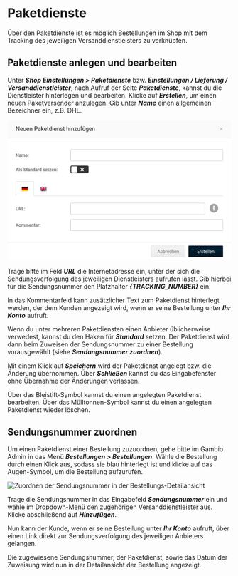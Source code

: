 # Paketdienste

Über den Paketdienste ist es möglich Bestellungen im Shop mit dem Tracking des jeweiligen Versanddienstleisters zu verknüpfen.

## Paketdienste anlegen und bearbeiten

Unter _**Shop Einstellungen \> Paketdienste**_ bzw. _**Einstellungen / Lieferung / Versanddienstleister**_, nach Aufruf der Seite _**Paketdienste**_, kannst du die Dienstleister hinterlegen und bearbeiten. Klicke auf _**Erstellen**_, um einen neuen Paketversender anzulegen. Gib unter _**Name**_ einen allgemeinen Bezeichner ein, z.B. DHL.

![](../../Bilder/NeuenPaketdienstHinzufuegen.png "Anlegen eines Paketversenders")

Trage bitte im Feld _**URL**_ die Internetadresse ein, unter der sich die Sendungsverfolgung des jeweiligen Dienstleisters aufrufen lässt. Gib hierbei für die Sendungsnummer den Platzhalter _**\{TRACKING\_NUMBER\}**_ ein.

In das Kommentarfeld kann zusätzlicher Text zum Paketdienst hinterlegt werden, der dem Kunden angezeigt wird, wenn er seine Bestellung unter _**Ihr Konto**_ aufruft.

Wenn du unter mehreren Paketdiensten einen Anbieter üblicherweise verwedest, kannst du den Haken für _**Standard**_ setzen. Der Paketdienst wird dann beim Zuweisen der Sendungsnummer zu einer Bestellung vorausgewählt \(siehe _**Sendungsnummer zuordnen**_\).

Mit einem Klick auf _**Speichern**_ wird der Paketdienst angelegt bzw. die Änderung übernommen. Über _**Schließen**_ kannst du das Eingabefenster ohne Übernahme der Änderungen verlassen.

Über das Bleistift-Symbol kannst du einen angelegten Paketdienst bearbeiten. Über das Mülltonnen-Symbol kannst du einen angelegten Paketdienst wieder löschen.

## Sendungsnummer zuordnen

Um einen Paketdienst einer Bestellung zuzuordnen, gehe bitte im Gambio Admin in das Menü _**Bestellungen \> Bestellungen**_. Wähle die Bestellung durch einen Klick aus, sodass sie blau hinterlegt ist und klicke auf das Augen-Symbol, um die Bestellung aufzurufen.

![](../../Bilder/Abb039_ZuordnenDerSendungsnummerInDerBestellungsDetailansicht.png "Zuordnen der Sendungsnummer in der
      Bestellungs-Detailansicht")

Trage die Sendungsnummer in das Eingabefeld _**Sendungsnummer**_ ein und wähle im Dropdown-Menü den zugehörigen Versanddienstleister aus. Klicke abschließend auf _**Hinzufügen**_.

Nun kann der Kunde, wenn er seine Bestellung unter _**Ihr Konto**_ aufruft, über einen Link direkt zur Sendungsverfolgung des jeweiligen Anbieters gelangen.

Die zugewiesene Sendungsnummer, der Paketdienst, sowie das Datum der Zuweisung wird nun in der Detailansicht der Bestellung angezeigt.